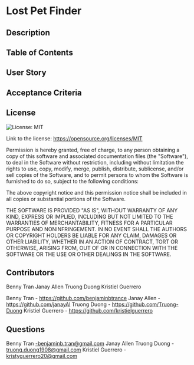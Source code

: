 # Lost Pet Finder

## Description

## Table of Contents

## User Story

## Acceptance Criteria

## License

![License: MIT](https://img.shields.io/badge/License-MIT-yellow.svg)

Link to the license: https://opensource.org/licenses/MIT

Permission is hereby granted, free of charge, to any person obtaining a copy
of this software and associated documentation files (the "Software"), to deal
in the Software without restriction, including without limitation the rights
to use, copy, modify, merge, publish, distribute, sublicense, and/or sell
copies of the Software, and to permit persons to whom the Software is
furnished to do so, subject to the following conditions:

The above copyright notice and this permission notice shall be included in all
copies or substantial portions of the Software.

THE SOFTWARE IS PROVIDED "AS IS", WITHOUT WARRANTY OF ANY KIND, EXPRESS OR
IMPLIED, INCLUDING BUT NOT LIMITED TO THE WARRANTIES OF MERCHANTABILITY,
FITNESS FOR A PARTICULAR PURPOSE AND NONINFRINGEMENT. IN NO EVENT SHALL THE
AUTHORS OR COPYRIGHT HOLDERS BE LIABLE FOR ANY CLAIM, DAMAGES OR OTHER
LIABILITY, WHETHER IN AN ACTION OF CONTRACT, TORT OR OTHERWISE, ARISING FROM,
OUT OF OR IN CONNECTION WITH THE SOFTWARE OR THE USE OR OTHER DEALINGS IN THE
SOFTWARE.

## Contributors


Benny Tran
Janay Allen
Truong Duong
Kristiel Guerrero

Benny Tran - https://github.com/benjaminbtrance
Janay Allen - https://github.com/janayAl
Truong Duong - https://github.com/Truong-Duong
Kristiel Guerrero - https://github.com/kristielguerrero

## Questions

Benny Tran -benjaminb.tran@gmail.com
Janay Allen
Truong Duong - truong.duong1908@gmail.com
Kristiel Guerrero - kristyguerrero20@gmail.com

